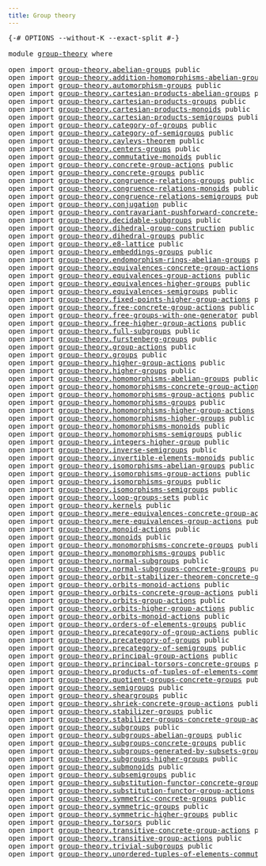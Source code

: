 ```yaml
---
title: Group theory
---
```


<pre class="Agda"><a id="38" class="Symbol">{-#</a> <a id="42" class="Keyword">OPTIONS</a> <a id="50" class="Pragma">--without-K</a> <a id="62" class="Pragma">--exact-split</a> <a id="76" class="Symbol">#-}</a>

<a id="81" class="Keyword">module</a> <a id="88" href="group-theory.html" class="Module">group-theory</a> <a id="101" class="Keyword">where</a>

<a id="108" class="Keyword">open</a> <a id="113" class="Keyword">import</a> <a id="120" href="group-theory.abelian-groups.html" class="Module">group-theory.abelian-groups</a> <a id="148" class="Keyword">public</a>
<a id="155" class="Keyword">open</a> <a id="160" class="Keyword">import</a> <a id="167" href="group-theory.addition-homomorphisms-abelian-groups.html" class="Module">group-theory.addition-homomorphisms-abelian-groups</a> <a id="218" class="Keyword">public</a>
<a id="225" class="Keyword">open</a> <a id="230" class="Keyword">import</a> <a id="237" href="group-theory.automorphism-groups.html" class="Module">group-theory.automorphism-groups</a> <a id="270" class="Keyword">public</a>
<a id="277" class="Keyword">open</a> <a id="282" class="Keyword">import</a> <a id="289" href="group-theory.cartesian-products-abelian-groups.html" class="Module">group-theory.cartesian-products-abelian-groups</a> <a id="336" class="Keyword">public</a>
<a id="343" class="Keyword">open</a> <a id="348" class="Keyword">import</a> <a id="355" href="group-theory.cartesian-products-groups.html" class="Module">group-theory.cartesian-products-groups</a> <a id="394" class="Keyword">public</a>
<a id="401" class="Keyword">open</a> <a id="406" class="Keyword">import</a> <a id="413" href="group-theory.cartesian-products-monoids.html" class="Module">group-theory.cartesian-products-monoids</a> <a id="453" class="Keyword">public</a>
<a id="460" class="Keyword">open</a> <a id="465" class="Keyword">import</a> <a id="472" href="group-theory.cartesian-products-semigroups.html" class="Module">group-theory.cartesian-products-semigroups</a> <a id="515" class="Keyword">public</a>
<a id="522" class="Keyword">open</a> <a id="527" class="Keyword">import</a> <a id="534" href="group-theory.category-of-groups.html" class="Module">group-theory.category-of-groups</a> <a id="566" class="Keyword">public</a>
<a id="573" class="Keyword">open</a> <a id="578" class="Keyword">import</a> <a id="585" href="group-theory.category-of-semigroups.html" class="Module">group-theory.category-of-semigroups</a> <a id="621" class="Keyword">public</a>
<a id="628" class="Keyword">open</a> <a id="633" class="Keyword">import</a> <a id="640" href="group-theory.cayleys-theorem.html" class="Module">group-theory.cayleys-theorem</a> <a id="669" class="Keyword">public</a>
<a id="676" class="Keyword">open</a> <a id="681" class="Keyword">import</a> <a id="688" href="group-theory.centers-groups.html" class="Module">group-theory.centers-groups</a> <a id="716" class="Keyword">public</a>
<a id="723" class="Keyword">open</a> <a id="728" class="Keyword">import</a> <a id="735" href="group-theory.commutative-monoids.html" class="Module">group-theory.commutative-monoids</a> <a id="768" class="Keyword">public</a>
<a id="775" class="Keyword">open</a> <a id="780" class="Keyword">import</a> <a id="787" href="group-theory.concrete-group-actions.html" class="Module">group-theory.concrete-group-actions</a> <a id="823" class="Keyword">public</a>
<a id="830" class="Keyword">open</a> <a id="835" class="Keyword">import</a> <a id="842" href="group-theory.concrete-groups.html" class="Module">group-theory.concrete-groups</a> <a id="871" class="Keyword">public</a>
<a id="878" class="Keyword">open</a> <a id="883" class="Keyword">import</a> <a id="890" href="group-theory.congruence-relations-groups.html" class="Module">group-theory.congruence-relations-groups</a> <a id="931" class="Keyword">public</a>
<a id="938" class="Keyword">open</a> <a id="943" class="Keyword">import</a> <a id="950" href="group-theory.congruence-relations-monoids.html" class="Module">group-theory.congruence-relations-monoids</a> <a id="992" class="Keyword">public</a>
<a id="999" class="Keyword">open</a> <a id="1004" class="Keyword">import</a> <a id="1011" href="group-theory.congruence-relations-semigroups.html" class="Module">group-theory.congruence-relations-semigroups</a> <a id="1056" class="Keyword">public</a>
<a id="1063" class="Keyword">open</a> <a id="1068" class="Keyword">import</a> <a id="1075" href="group-theory.conjugation.html" class="Module">group-theory.conjugation</a> <a id="1100" class="Keyword">public</a>
<a id="1107" class="Keyword">open</a> <a id="1112" class="Keyword">import</a> <a id="1119" href="group-theory.contravariant-pushforward-concrete-group-actions.html" class="Module">group-theory.contravariant-pushforward-concrete-group-actions</a> <a id="1181" class="Keyword">public</a>
<a id="1188" class="Keyword">open</a> <a id="1193" class="Keyword">import</a> <a id="1200" href="group-theory.decidable-subgroups.html" class="Module">group-theory.decidable-subgroups</a> <a id="1233" class="Keyword">public</a>
<a id="1240" class="Keyword">open</a> <a id="1245" class="Keyword">import</a> <a id="1252" href="group-theory.dihedral-group-construction.html" class="Module">group-theory.dihedral-group-construction</a> <a id="1293" class="Keyword">public</a>
<a id="1300" class="Keyword">open</a> <a id="1305" class="Keyword">import</a> <a id="1312" href="group-theory.dihedral-groups.html" class="Module">group-theory.dihedral-groups</a> <a id="1341" class="Keyword">public</a>
<a id="1348" class="Keyword">open</a> <a id="1353" class="Keyword">import</a> <a id="1360" href="group-theory.e8-lattice.html" class="Module">group-theory.e8-lattice</a> <a id="1384" class="Keyword">public</a>
<a id="1391" class="Keyword">open</a> <a id="1396" class="Keyword">import</a> <a id="1403" href="group-theory.embeddings-groups.html" class="Module">group-theory.embeddings-groups</a> <a id="1434" class="Keyword">public</a>
<a id="1441" class="Keyword">open</a> <a id="1446" class="Keyword">import</a> <a id="1453" href="group-theory.endomorphism-rings-abelian-groups.html" class="Module">group-theory.endomorphism-rings-abelian-groups</a> <a id="1500" class="Keyword">public</a>
<a id="1507" class="Keyword">open</a> <a id="1512" class="Keyword">import</a> <a id="1519" href="group-theory.equivalences-concrete-group-actions.html" class="Module">group-theory.equivalences-concrete-group-actions</a> <a id="1568" class="Keyword">public</a>
<a id="1575" class="Keyword">open</a> <a id="1580" class="Keyword">import</a> <a id="1587" href="group-theory.equivalences-group-actions.html" class="Module">group-theory.equivalences-group-actions</a> <a id="1627" class="Keyword">public</a>
<a id="1634" class="Keyword">open</a> <a id="1639" class="Keyword">import</a> <a id="1646" href="group-theory.equivalences-higher-groups.html" class="Module">group-theory.equivalences-higher-groups</a> <a id="1686" class="Keyword">public</a>
<a id="1693" class="Keyword">open</a> <a id="1698" class="Keyword">import</a> <a id="1705" href="group-theory.equivalences-semigroups.html" class="Module">group-theory.equivalences-semigroups</a> <a id="1742" class="Keyword">public</a>
<a id="1749" class="Keyword">open</a> <a id="1754" class="Keyword">import</a> <a id="1761" href="group-theory.fixed-points-higher-group-actions.html" class="Module">group-theory.fixed-points-higher-group-actions</a> <a id="1808" class="Keyword">public</a>
<a id="1815" class="Keyword">open</a> <a id="1820" class="Keyword">import</a> <a id="1827" href="group-theory.free-concrete-group-actions.html" class="Module">group-theory.free-concrete-group-actions</a> <a id="1868" class="Keyword">public</a>
<a id="1875" class="Keyword">open</a> <a id="1880" class="Keyword">import</a> <a id="1887" href="group-theory.free-groups-with-one-generator.html" class="Module">group-theory.free-groups-with-one-generator</a> <a id="1931" class="Keyword">public</a>
<a id="1938" class="Keyword">open</a> <a id="1943" class="Keyword">import</a> <a id="1950" href="group-theory.free-higher-group-actions.html" class="Module">group-theory.free-higher-group-actions</a> <a id="1989" class="Keyword">public</a>
<a id="1996" class="Keyword">open</a> <a id="2001" class="Keyword">import</a> <a id="2008" href="group-theory.full-subgroups.html" class="Module">group-theory.full-subgroups</a> <a id="2036" class="Keyword">public</a>
<a id="2043" class="Keyword">open</a> <a id="2048" class="Keyword">import</a> <a id="2055" href="group-theory.furstenberg-groups.html" class="Module">group-theory.furstenberg-groups</a> <a id="2087" class="Keyword">public</a>
<a id="2094" class="Keyword">open</a> <a id="2099" class="Keyword">import</a> <a id="2106" href="group-theory.group-actions.html" class="Module">group-theory.group-actions</a> <a id="2133" class="Keyword">public</a>
<a id="2140" class="Keyword">open</a> <a id="2145" class="Keyword">import</a> <a id="2152" href="group-theory.groups.html" class="Module">group-theory.groups</a> <a id="2172" class="Keyword">public</a>
<a id="2179" class="Keyword">open</a> <a id="2184" class="Keyword">import</a> <a id="2191" href="group-theory.higher-group-actions.html" class="Module">group-theory.higher-group-actions</a> <a id="2225" class="Keyword">public</a>
<a id="2232" class="Keyword">open</a> <a id="2237" class="Keyword">import</a> <a id="2244" href="group-theory.higher-groups.html" class="Module">group-theory.higher-groups</a> <a id="2271" class="Keyword">public</a>
<a id="2278" class="Keyword">open</a> <a id="2283" class="Keyword">import</a> <a id="2290" href="group-theory.homomorphisms-abelian-groups.html" class="Module">group-theory.homomorphisms-abelian-groups</a> <a id="2332" class="Keyword">public</a>
<a id="2339" class="Keyword">open</a> <a id="2344" class="Keyword">import</a> <a id="2351" href="group-theory.homomorphisms-concrete-group-actions.html" class="Module">group-theory.homomorphisms-concrete-group-actions</a> <a id="2401" class="Keyword">public</a>
<a id="2408" class="Keyword">open</a> <a id="2413" class="Keyword">import</a> <a id="2420" href="group-theory.homomorphisms-group-actions.html" class="Module">group-theory.homomorphisms-group-actions</a> <a id="2461" class="Keyword">public</a>
<a id="2468" class="Keyword">open</a> <a id="2473" class="Keyword">import</a> <a id="2480" href="group-theory.homomorphisms-groups.html" class="Module">group-theory.homomorphisms-groups</a> <a id="2514" class="Keyword">public</a>
<a id="2521" class="Keyword">open</a> <a id="2526" class="Keyword">import</a> <a id="2533" href="group-theory.homomorphisms-higher-group-actions.html" class="Module">group-theory.homomorphisms-higher-group-actions</a> <a id="2581" class="Keyword">public</a>
<a id="2588" class="Keyword">open</a> <a id="2593" class="Keyword">import</a> <a id="2600" href="group-theory.homomorphisms-higher-groups.html" class="Module">group-theory.homomorphisms-higher-groups</a> <a id="2641" class="Keyword">public</a>
<a id="2648" class="Keyword">open</a> <a id="2653" class="Keyword">import</a> <a id="2660" href="group-theory.homomorphisms-monoids.html" class="Module">group-theory.homomorphisms-monoids</a> <a id="2695" class="Keyword">public</a>
<a id="2702" class="Keyword">open</a> <a id="2707" class="Keyword">import</a> <a id="2714" href="group-theory.homomorphisms-semigroups.html" class="Module">group-theory.homomorphisms-semigroups</a> <a id="2752" class="Keyword">public</a>
<a id="2759" class="Keyword">open</a> <a id="2764" class="Keyword">import</a> <a id="2771" href="group-theory.integers-higher-group.html" class="Module">group-theory.integers-higher-group</a> <a id="2806" class="Keyword">public</a>
<a id="2813" class="Keyword">open</a> <a id="2818" class="Keyword">import</a> <a id="2825" href="group-theory.inverse-semigroups.html" class="Module">group-theory.inverse-semigroups</a> <a id="2857" class="Keyword">public</a>
<a id="2864" class="Keyword">open</a> <a id="2869" class="Keyword">import</a> <a id="2876" href="group-theory.invertible-elements-monoids.html" class="Module">group-theory.invertible-elements-monoids</a> <a id="2917" class="Keyword">public</a>
<a id="2924" class="Keyword">open</a> <a id="2929" class="Keyword">import</a> <a id="2936" href="group-theory.isomorphisms-abelian-groups.html" class="Module">group-theory.isomorphisms-abelian-groups</a> <a id="2977" class="Keyword">public</a>
<a id="2984" class="Keyword">open</a> <a id="2989" class="Keyword">import</a> <a id="2996" href="group-theory.isomorphisms-group-actions.html" class="Module">group-theory.isomorphisms-group-actions</a> <a id="3036" class="Keyword">public</a>
<a id="3043" class="Keyword">open</a> <a id="3048" class="Keyword">import</a> <a id="3055" href="group-theory.isomorphisms-groups.html" class="Module">group-theory.isomorphisms-groups</a> <a id="3088" class="Keyword">public</a>
<a id="3095" class="Keyword">open</a> <a id="3100" class="Keyword">import</a> <a id="3107" href="group-theory.isomorphisms-semigroups.html" class="Module">group-theory.isomorphisms-semigroups</a> <a id="3144" class="Keyword">public</a>
<a id="3151" class="Keyword">open</a> <a id="3156" class="Keyword">import</a> <a id="3163" href="group-theory.loop-groups-sets.html" class="Module">group-theory.loop-groups-sets</a> <a id="3193" class="Keyword">public</a>
<a id="3200" class="Keyword">open</a> <a id="3205" class="Keyword">import</a> <a id="3212" href="group-theory.kernels.html" class="Module">group-theory.kernels</a> <a id="3233" class="Keyword">public</a>
<a id="3240" class="Keyword">open</a> <a id="3245" class="Keyword">import</a> <a id="3252" href="group-theory.mere-equivalences-concrete-group-actions.html" class="Module">group-theory.mere-equivalences-concrete-group-actions</a> <a id="3306" class="Keyword">public</a>
<a id="3313" class="Keyword">open</a> <a id="3318" class="Keyword">import</a> <a id="3325" href="group-theory.mere-equivalences-group-actions.html" class="Module">group-theory.mere-equivalences-group-actions</a> <a id="3370" class="Keyword">public</a>
<a id="3377" class="Keyword">open</a> <a id="3382" class="Keyword">import</a> <a id="3389" href="group-theory.monoid-actions.html" class="Module">group-theory.monoid-actions</a> <a id="3417" class="Keyword">public</a>
<a id="3424" class="Keyword">open</a> <a id="3429" class="Keyword">import</a> <a id="3436" href="group-theory.monoids.html" class="Module">group-theory.monoids</a> <a id="3457" class="Keyword">public</a>
<a id="3464" class="Keyword">open</a> <a id="3469" class="Keyword">import</a> <a id="3476" href="group-theory.monomorphisms-concrete-groups.html" class="Module">group-theory.monomorphisms-concrete-groups</a> <a id="3519" class="Keyword">public</a>
<a id="3526" class="Keyword">open</a> <a id="3531" class="Keyword">import</a> <a id="3538" href="group-theory.monomorphisms-groups.html" class="Module">group-theory.monomorphisms-groups</a> <a id="3572" class="Keyword">public</a>
<a id="3579" class="Keyword">open</a> <a id="3584" class="Keyword">import</a> <a id="3591" href="group-theory.normal-subgroups.html" class="Module">group-theory.normal-subgroups</a> <a id="3621" class="Keyword">public</a>
<a id="3628" class="Keyword">open</a> <a id="3633" class="Keyword">import</a> <a id="3640" href="group-theory.normal-subgroups-concrete-groups.html" class="Module">group-theory.normal-subgroups-concrete-groups</a> <a id="3686" class="Keyword">public</a>
<a id="3693" class="Keyword">open</a> <a id="3698" class="Keyword">import</a> <a id="3705" href="group-theory.orbit-stabilizer-theorem-concrete-groups.html" class="Module">group-theory.orbit-stabilizer-theorem-concrete-groups</a> <a id="3759" class="Keyword">public</a>
<a id="3766" class="Keyword">open</a> <a id="3771" class="Keyword">import</a> <a id="3778" href="group-theory.orbits-monoid-actions.html" class="Module">group-theory.orbits-monoid-actions</a> <a id="3813" class="Keyword">public</a>
<a id="3820" class="Keyword">open</a> <a id="3825" class="Keyword">import</a> <a id="3832" href="group-theory.orbits-concrete-group-actions.html" class="Module">group-theory.orbits-concrete-group-actions</a> <a id="3875" class="Keyword">public</a>
<a id="3882" class="Keyword">open</a> <a id="3887" class="Keyword">import</a> <a id="3894" href="group-theory.orbits-group-actions.html" class="Module">group-theory.orbits-group-actions</a> <a id="3928" class="Keyword">public</a>
<a id="3935" class="Keyword">open</a> <a id="3940" class="Keyword">import</a> <a id="3947" href="group-theory.orbits-higher-group-actions.html" class="Module">group-theory.orbits-higher-group-actions</a> <a id="3988" class="Keyword">public</a>
<a id="3995" class="Keyword">open</a> <a id="4000" class="Keyword">import</a> <a id="4007" href="group-theory.orbits-monoid-actions.html" class="Module">group-theory.orbits-monoid-actions</a> <a id="4042" class="Keyword">public</a>
<a id="4049" class="Keyword">open</a> <a id="4054" class="Keyword">import</a> <a id="4061" href="group-theory.orders-of-elements-groups.html" class="Module">group-theory.orders-of-elements-groups</a> <a id="4100" class="Keyword">public</a>
<a id="4107" class="Keyword">open</a> <a id="4112" class="Keyword">import</a> <a id="4119" href="group-theory.precategory-of-group-actions.html" class="Module">group-theory.precategory-of-group-actions</a> <a id="4161" class="Keyword">public</a>
<a id="4168" class="Keyword">open</a> <a id="4173" class="Keyword">import</a> <a id="4180" href="group-theory.precategory-of-groups.html" class="Module">group-theory.precategory-of-groups</a> <a id="4215" class="Keyword">public</a>
<a id="4222" class="Keyword">open</a> <a id="4227" class="Keyword">import</a> <a id="4234" href="group-theory.precategory-of-semigroups.html" class="Module">group-theory.precategory-of-semigroups</a> <a id="4273" class="Keyword">public</a>
<a id="4280" class="Keyword">open</a> <a id="4285" class="Keyword">import</a> <a id="4292" href="group-theory.principal-group-actions.html" class="Module">group-theory.principal-group-actions</a> <a id="4329" class="Keyword">public</a>
<a id="4336" class="Keyword">open</a> <a id="4341" class="Keyword">import</a> <a id="4348" href="group-theory.principal-torsors-concrete-groups.html" class="Module">group-theory.principal-torsors-concrete-groups</a> <a id="4395" class="Keyword">public</a>
<a id="4402" class="Keyword">open</a> <a id="4407" class="Keyword">import</a> <a id="4414" href="group-theory.products-of-tuples-of-elements-commutative-monoids.html" class="Module">group-theory.products-of-tuples-of-elements-commutative-monoids</a> <a id="4478" class="Keyword">public</a>
<a id="4485" class="Keyword">open</a> <a id="4490" class="Keyword">import</a> <a id="4497" href="group-theory.quotient-groups-concrete-groups.html" class="Module">group-theory.quotient-groups-concrete-groups</a> <a id="4542" class="Keyword">public</a>
<a id="4549" class="Keyword">open</a> <a id="4554" class="Keyword">import</a> <a id="4561" href="group-theory.semigroups.html" class="Module">group-theory.semigroups</a> <a id="4585" class="Keyword">public</a>
<a id="4592" class="Keyword">open</a> <a id="4597" class="Keyword">import</a> <a id="4604" href="group-theory.sheargroups.html" class="Module">group-theory.sheargroups</a> <a id="4629" class="Keyword">public</a>
<a id="4636" class="Keyword">open</a> <a id="4641" class="Keyword">import</a> <a id="4648" href="group-theory.shriek-concrete-group-actions.html" class="Module">group-theory.shriek-concrete-group-actions</a> <a id="4691" class="Keyword">public</a>
<a id="4698" class="Keyword">open</a> <a id="4703" class="Keyword">import</a> <a id="4710" href="group-theory.stabilizer-groups.html" class="Module">group-theory.stabilizer-groups</a> <a id="4741" class="Keyword">public</a>
<a id="4748" class="Keyword">open</a> <a id="4753" class="Keyword">import</a> <a id="4760" href="group-theory.stabilizer-groups-concrete-group-actions.html" class="Module">group-theory.stabilizer-groups-concrete-group-actions</a> <a id="4814" class="Keyword">public</a>
<a id="4821" class="Keyword">open</a> <a id="4826" class="Keyword">import</a> <a id="4833" href="group-theory.subgroups.html" class="Module">group-theory.subgroups</a> <a id="4856" class="Keyword">public</a>
<a id="4863" class="Keyword">open</a> <a id="4868" class="Keyword">import</a> <a id="4875" href="group-theory.subgroups-abelian-groups.html" class="Module">group-theory.subgroups-abelian-groups</a> <a id="4913" class="Keyword">public</a>
<a id="4920" class="Keyword">open</a> <a id="4925" class="Keyword">import</a> <a id="4932" href="group-theory.subgroups-concrete-groups.html" class="Module">group-theory.subgroups-concrete-groups</a> <a id="4971" class="Keyword">public</a>
<a id="4978" class="Keyword">open</a> <a id="4983" class="Keyword">import</a> <a id="4990" href="group-theory.subgroups-generated-by-subsets-groups.html" class="Module">group-theory.subgroups-generated-by-subsets-groups</a> <a id="5041" class="Keyword">public</a>
<a id="5048" class="Keyword">open</a> <a id="5053" class="Keyword">import</a> <a id="5060" href="group-theory.subgroups-higher-groups.html" class="Module">group-theory.subgroups-higher-groups</a> <a id="5097" class="Keyword">public</a>
<a id="5104" class="Keyword">open</a> <a id="5109" class="Keyword">import</a> <a id="5116" href="group-theory.submonoids.html" class="Module">group-theory.submonoids</a> <a id="5140" class="Keyword">public</a>
<a id="5147" class="Keyword">open</a> <a id="5152" class="Keyword">import</a> <a id="5159" href="group-theory.subsemigroups.html" class="Module">group-theory.subsemigroups</a> <a id="5186" class="Keyword">public</a>
<a id="5193" class="Keyword">open</a> <a id="5198" class="Keyword">import</a> <a id="5205" href="group-theory.substitution-functor-concrete-group-actions.html" class="Module">group-theory.substitution-functor-concrete-group-actions</a> <a id="5262" class="Keyword">public</a>
<a id="5269" class="Keyword">open</a> <a id="5274" class="Keyword">import</a> <a id="5281" href="group-theory.substitution-functor-group-actions.html" class="Module">group-theory.substitution-functor-group-actions</a> <a id="5329" class="Keyword">public</a>
<a id="5336" class="Keyword">open</a> <a id="5341" class="Keyword">import</a> <a id="5348" href="group-theory.symmetric-concrete-groups.html" class="Module">group-theory.symmetric-concrete-groups</a> <a id="5387" class="Keyword">public</a>
<a id="5394" class="Keyword">open</a> <a id="5399" class="Keyword">import</a> <a id="5406" href="group-theory.symmetric-groups.html" class="Module">group-theory.symmetric-groups</a> <a id="5436" class="Keyword">public</a>
<a id="5443" class="Keyword">open</a> <a id="5448" class="Keyword">import</a> <a id="5455" href="group-theory.symmetric-higher-groups.html" class="Module">group-theory.symmetric-higher-groups</a> <a id="5492" class="Keyword">public</a>
<a id="5499" class="Keyword">open</a> <a id="5504" class="Keyword">import</a> <a id="5511" href="group-theory.torsors.html" class="Module">group-theory.torsors</a> <a id="5532" class="Keyword">public</a>
<a id="5539" class="Keyword">open</a> <a id="5544" class="Keyword">import</a> <a id="5551" href="group-theory.transitive-concrete-group-actions.html" class="Module">group-theory.transitive-concrete-group-actions</a> <a id="5598" class="Keyword">public</a>
<a id="5605" class="Keyword">open</a> <a id="5610" class="Keyword">import</a> <a id="5617" href="group-theory.transitive-group-actions.html" class="Module">group-theory.transitive-group-actions</a> <a id="5655" class="Keyword">public</a>
<a id="5662" class="Keyword">open</a> <a id="5667" class="Keyword">import</a> <a id="5674" href="group-theory.trivial-subgroups.html" class="Module">group-theory.trivial-subgroups</a> <a id="5705" class="Keyword">public</a>
<a id="5712" class="Keyword">open</a> <a id="5717" class="Keyword">import</a> <a id="5724" href="group-theory.unordered-tuples-of-elements-commutative-monoids.html" class="Module">group-theory.unordered-tuples-of-elements-commutative-monoids</a> <a id="5786" class="Keyword">public</a>
</pre>
